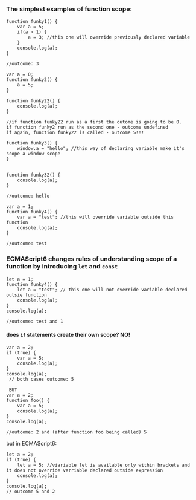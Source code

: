 ### The simplest examples of function scope:
````
function funky1() {
    var a = 5;
    if(a > 1) {
        a = 3; //this one will override previously declared variable
    }
    console.log(a);
}

//outcome: 3
````
````
var a = 0;
function funky2() {
    a = 5;
}

function funky22() {
    console.log(a);
}

//if function funky22 run as a first the outome is going to be 0.
if function funky2 run as the second one - outcome undefined
if again, function funky22 is called - outcome 5!!!
````
````
function funky3() {
    window.a = "hello"; //this way of declaring variable make it's scope a window scope
}


function funky32() {
    console.log(a);
}

//outcome: hello
````
````
var a = 1;
function funky4() {
    var a = "test"; //this will override variable outside this function
    console.log(a);
}

//outcome: test
````
### ECMAScript6 changes rules of understanding scope of a function by introducing `let` and `const`
````
let a = 1;
function funky4() {
    let a = "test"; // this one will not override variable declared outsie function
    console.log(a);
}
console.log(a);

//outcome: test and 1
````

#### does `if` statements create their own scope? NO!
````
var a = 2;
if (true) {
    var a = 5;
    console.log(a);
}
console.log(a);
 // both cases outcome: 5

 BUT
var a = 2;
function foo() {
    var a = 5;
    console.log(a);
}
console.log(a);

//outcome: 2 and (after function foo being called) 5
````
but in ECMAScript6:
````
let a = 2;
if (true) {
    let a = 5; //viariable let is available only within brackets and it does not override varriable declared outside expression
    console.log(a);
}
console.log(a);
// outcome 5 and 2

